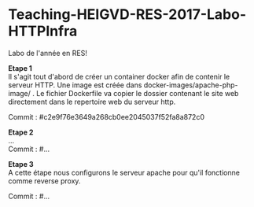 # Teaching-HEIGVD-RES-2017-Labo-HTTPInfra
Labo de l'année en RES!

**Etape 1**  
Il s'agit tout d'abord de créer un container docker afin de contenir le serveur HTTP.
Une image est créée dans docker-images/apache-php-image/ . Le fichier Dockerfile va copier le dossier contenant le site web directement dans le repertoire web du serveur http.  

Commit : #c2e9f76e3649a268cb0ee2045037f52fa8a872c0  
  

**Etape 2**  
...  
Commit : #...  

**Etape 3**  
A cette étape nous configurons le serveur apache pour qu'il fonctionne comme reverse proxy.

Commit : #...